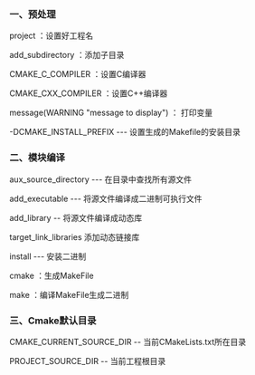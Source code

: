 ### 一、预处理

project ：设置好工程名

add_subdirectory ：添加子目录

CMAKE_C_COMPILER ：设置C编译器

CMAKE_CXX_COMPILER ：设置C++编译器

message(WARNING  "message to display") ： 打印变量

-DCMAKE_INSTALL_PREFIX --- 设置生成的Makefile的安装目录

### 二、模块编译

aux_source_directory --- 在目录中查找所有源文件

add_executable  --- 将源文件编译成二进制可执行文件

add_library  -- 将源文件编译成动态库

target_link_libraries 添加动态链接库

install  --- 安装二进制

cmake ：生成MakeFile

make ：编译MakeFile生成二进制

### 三、Cmake默认目录

CMAKE_CURRENT_SOURCE_DIR  -- 当前CMakeLists.txt所在目录

PROJECT_SOURCE_DIR  -- 当前工程根目录







